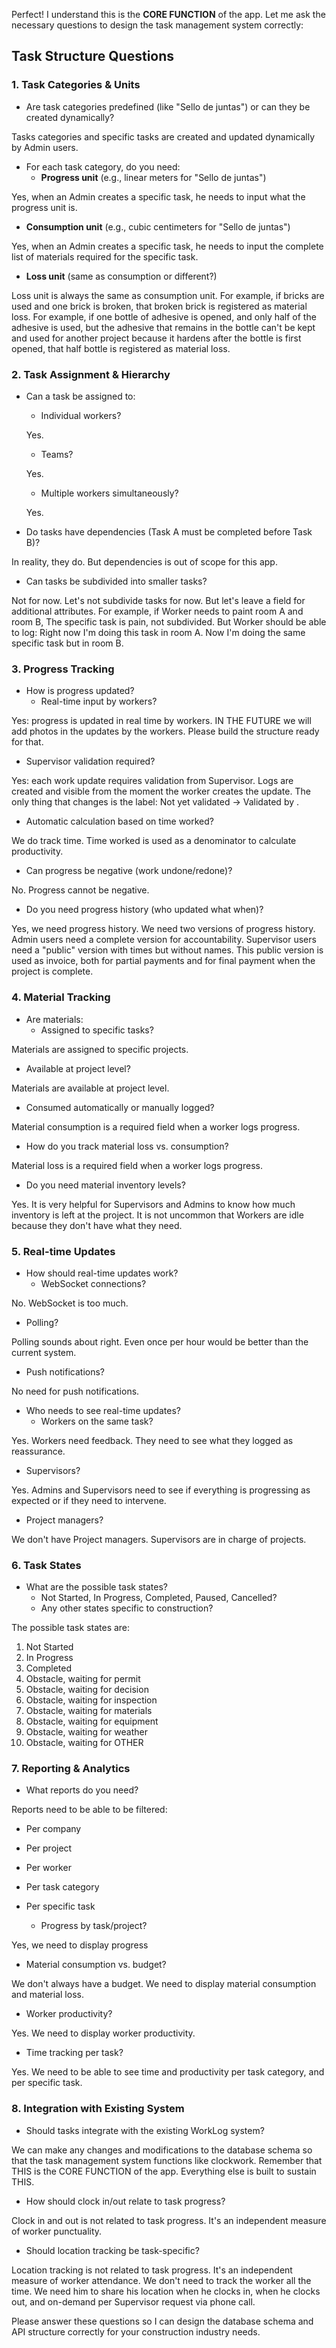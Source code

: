 Perfect! I understand this is the **CORE FUNCTION** of the app. Let me ask the necessary questions to design the task management system correctly:

## **Task Structure Questions**

### **1. Task Categories & Units**
- Are task categories predefined (like "Sello de juntas") or can they be created dynamically?

Tasks categories and specific tasks are created and updated dynamically by Admin users.

- For each task category, do you need:
  - **Progress unit** (e.g., linear meters for "Sello de juntas")

Yes, when an Admin creates a specific task, he needs to input what the progress unit is. 

  - **Consumption unit** (e.g., cubic centimeters for "Sello de juntas")

Yes, when an Admin creates a specific task, he needs to input the complete list of materials required for the specific task. 

  - **Loss unit** (same as consumption or different?)

Loss unit is always the same as consumption unit.
For example, if bricks are used and one brick is broken, that broken brick is registered as material loss. 
For example, if one bottle of adhesive is opened, and only half of the adhesive is used, but the adhesive that remains in the bottle can't be kept and used for another project because it hardens after the bottle is first opened, that half bottle is registered as material loss.


### **2. Task Assignment & Hierarchy**
- Can a task be assigned to:
  - Individual workers?

  Yes.

  - Teams?

  Yes. 

  - Multiple workers simultaneously?

  Yes.

- Do tasks have dependencies (Task A must be completed before Task B)?

In reality, they do. But dependencies is out of scope for this app. 

- Can tasks be subdivided into smaller tasks?

Not for now. Let's not subdivide tasks for now. 
But let's leave a field for additional attributes. 
For example, if Worker needs to paint room A and room B,
The specific task is pain, not subdivided. 
But Worker should be able to log: Right now I'm doing this task in room A. Now I'm doing the same specific task but in room B. 

### **3. Progress Tracking**
- How is progress updated? 
  - Real-time input by workers?

Yes: progress is updated in real time by workers.
IN THE FUTURE we will add photos in the updates by the workers. Please build the structure ready for that. 

  - Supervisor validation required?

Yes: each work update requires validation from Supervisor. 
Logs are created and visible from the moment the worker creates the update. 
The only thing that changes is the label: Not yet validated -> Validated by <Name of Supervisor>.

- Automatic calculation based on time worked?

We do track time. 
Time worked is used as a denominator to calculate productivity.

- Can progress be negative (work undone/redone)?

No. Progress cannot be negative. 

- Do you need progress history (who updated what when)?

Yes, we need progress history.
We need two versions of progress history. 
Admin users need a complete version for accountability. 
Supervisor users need a "public" version with times but without names. This public version is used as invoice, both for partial payments and for final payment when the project is complete. 

### **4. Material Tracking**
- Are materials:
  - Assigned to specific tasks?

Materials are assigned to specific projects. 

  - Available at project level?

Materials are available at project level.

  - Consumed automatically or manually logged?

Material consumption is a required field when a worker logs progress. 

- How do you track material loss vs. consumption?

Material loss is a required field when a worker logs progress.

- Do you need material inventory levels?

Yes. It is very helpful for Supervisors and Admins to know how much inventory is left at the project. It is not uncommon that Workers are idle because they don't have what they need. 

### **5. Real-time Updates**
- How should real-time updates work?
  - WebSocket connections?

No. WebSocket is too much. 

  - Polling?

Polling sounds about right. Even once per hour would be better than the current system. 

  - Push notifications?

No need for push notifications. 

- Who needs to see real-time updates?
  - Workers on the same task?

Yes. Workers need feedback. They need to see what they logged as reassurance. 

  - Supervisors?

Yes. Admins and Supervisors need to see if everything is progressing as expected or if they need to intervene. 

  - Project managers?

We don't have Project managers. Supervisors are in charge of projects. 

### **6. Task States**
- What are the possible task states?
  - Not Started, In Progress, Completed, Paused, Cancelled?
  - Any other states specific to construction?

The possible task states are: 
1. Not Started
2. In Progress
3. Completed
4. Obstacle, waiting for permit
5. Obstacle, waiting for decision
6. Obstacle, waiting for inspection
7. Obstacle, waiting for materials
8. Obstacle, waiting for equipment
9. Obstacle, waiting for weather
10. Obstacle, waiting for OTHER


### **7. Reporting & Analytics**
- What reports do you need?

Reports need to be able to be filtered: 
- Per company
- Per project
- Per worker
- Per task category
- Per specific task

  - Progress by task/project?

Yes, we need to display progress

  - Material consumption vs. budget?

We don't always have a budget. 
We need to display material consumption and material loss. 

  - Worker productivity?

Yes. We need to display worker productivity.

  - Time tracking per task?

Yes. We need to be able to see time and productivity per task category, and per specific task.

### **8. Integration with Existing System**
- Should tasks integrate with the existing WorkLog system?

We can make any changes and modifications to the database schema so that the task management system functions like clockwork. Remember that THIS is the CORE FUNCTION of the app. Everything else is built to sustain THIS. 

- How should clock in/out relate to task progress?

Clock in and out is not related to task progress. 
It's an independent measure of worker punctuality. 

- Should location tracking be task-specific?

Location tracking is not related to task progress. 
It's an independent measure of worker attendance.
We don't need to track the worker all the time. 
We need him to share his location when he clocks in, when he clocks out, and on-demand per Supervisor request via phone call. 

Please answer these questions so I can design the database schema and API structure correctly for your construction industry needs.